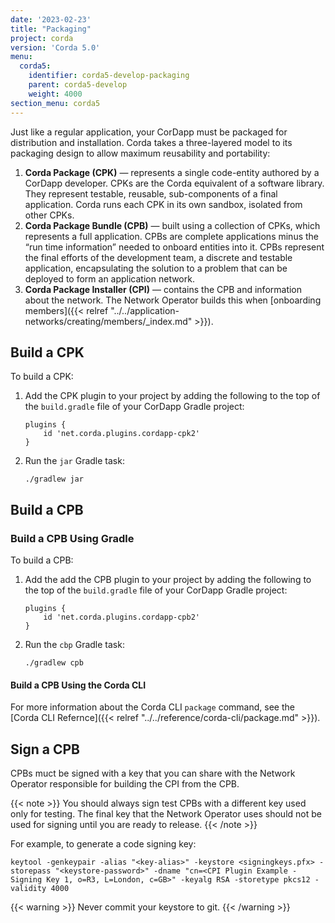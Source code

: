 ```yaml
---
date: '2023-02-23'
title: "Packaging"
project: corda
version: 'Corda 5.0'
menu:
  corda5:
    identifier: corda5-develop-packaging
    parent: corda5-develop
    weight: 4000
section_menu: corda5
---
```

Just like a regular application, your CorDapp must be packaged for distribution and installation. Corda takes a three-layered model to its packaging design to allow maximum reusability and portability:

1. **Corda Package (CPK)** — represents a single code-entity authored by a CorDapp developer. CPKs are the Corda equivalent of a software library. They represent testable, reusable, sub-components of a final application. Corda runs each CPK in its own sandbox, isolated from other CPKs.
2. **Corda Package Bundle (CPB)** — built using a collection of CPKs, which represents a full application. CPBs are complete applications minus the “run time information” needed to onboard entities into it. CPBs represent the final efforts of the development team, a discrete and testable application, encapsulating the solution to a problem that can be deployed to form an application network.
3. **Corda Package Installer (CPI)** — contains the CPB and information about the network. The Network Operator builds this when [onboarding members]({{< relref "../../application-networks/creating/members/_index.md" >}}).

## Build a CPK

To build a CPK:

1. Add the CPK plugin to your project by adding the following to the top of the `build.gradle` file of your CorDapp Gradle project:
   ```
   plugins {
       id 'net.corda.plugins.cordapp-cpk2'
   }
   ```

2. Run the `jar` Gradle task:
   ```
   ./gradlew jar
   ```

## Build a CPB



### Build a CPB Using Gradle

To build a CPB:

1. Add the add the CPB plugin to your project by adding the following to the top of the `build.gradle` file of your CorDapp Gradle project:
   ```
   plugins {
       id 'net.corda.plugins.cordapp-cpb2'
   }
   ```

2. Run the `cbp` Gradle task:
   ```
   ./gradlew cpb
   ```

#### Build a CPB Using the Corda CLI



For more information about the Corda CLI `package` command, see the [Corda CLI Refernce]({{< relref "../../reference/corda-cli/package.md" >}}).

## Sign a CPB

CPBs muct be signed with a key that you can share with the Network Operator responsible for building the CPI from the CPB. 

{{< note >}} 
You should always sign test CPBs with a different key used only for testing. The final key that the Network Operator uses should not be used for signing until you are ready to release.
{{< /note >}}

For example, to generate a code signing key:

```
keytool -genkeypair -alias "<key-alias>" -keystore <signingkeys.pfx> -storepass "<keystore-password>" -dname "cn=<CPI Plugin Example - Signing Key 1, o=R3, L=London, c=GB>" -keyalg RSA -storetype pkcs12 -validity 4000
```

{{< warning >}}
Never commit your keystore to git.
{{< /warning >}}
